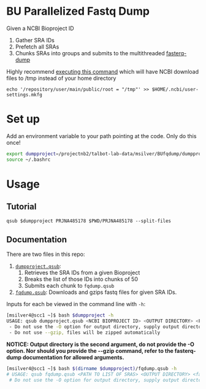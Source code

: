 # BU Parallelized Fastq Dump

Given a NCBI Bioproject ID
1. Gather SRA IDs
2. Prefetch all SRAs
3. Chunks SRAs into groups and submits to the multithreaded [fasterq-dump](https://github.com/ncbi/sra-tools/wiki/HowTo:-fasterq-dump)

Highly recommend [executing this command](https://www.biostars.org/p/159950/#160125) which will have NCBI download files to /tmp instead of your home directory

`echo '/repository/user/main/public/root = "/tmp"' >> $HOME/.ncbi/user-settings.mkfg`

# Set up
Add an environment variable to your path pointing at the code. Only do this once!

```bash
export dumpproject=/projectnb2/talbot-lab-data/msilver/BUfqdump/dumpproject.qsub
source ~/.bashrc
```

# Usage
## Tutorial
`qsub $dumpproject PRJNA485178 $PWD/PRJNA485178 --split-files`
## Documentation
There are two files in this repo:
1. [`dumpproject.qsub`](dumpproject.qsub): 
    1. Retrieves the SRA IDs from a given Bioproject
    2. Breaks the list of those IDs into chunks of 50
    3. Submits each chunk to `fqdump.qsub`
2. [`fqdump.qsub`](fqdump.qsub): Downloads and gzips fastq files for given SRA IDs.

Inputs for each be viewed in the command line with `-h`:
```bash
[msilver4@scc1 ~]$ bash $dumpproject -h
USAGE: qsub dumpproject.qsub <NCBI BIOPROJECT ID> <OUTPUT DIRECTORY> <FASTERQ-DUMP ARGUMENTS>
 - Do not use the -O option for output directory, supply output directory as second argument
 - Do not use --gzip, files will be zipped automatically
```

**NOTICE: Output directory is the second argument, do not provide the -O option. Nor should you provide the --gzip command, refer to the fasterq-dump documentation for allowed arguments.**

```bash
[msilver4@scc1 ~]$ bash $(dirname $dumpproject)/fqdump.qsub -h
# USAGE: qsub fqdump.qsub <PATH TO LIST OF SRAS> <OUTPUT DIRECTORY> <fasterq-dump arguments>
 # Do not use the -O option for output directory, supply output directory as second argument
```



